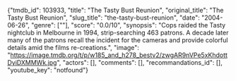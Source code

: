 {"tmdb_id": 103933, "title": "The Tasty Bust Reunion", "original_title": "The Tasty Bust Reunion", "slug_title": "the-tasty-bust-reunion", "date": "2004-06-26", "genre": [""], "score": "0.0/10", "synopsis": "Cops raided the Tasty nightclub in Melbourne in 1994, strip-searching 463 patrons. A decade later many of the patrons recall the incident for the cameras and provide colorful details amid the films re-creations.", "image": "https://image.tmdb.org/t/p/w185_and_h278_bestv2/zwgAR9nVPe5xKhdottDyiDXMMWk.jpg", "actors": [], "comments": [], "recommandations_id": [], "youtube_key": "notfound"}